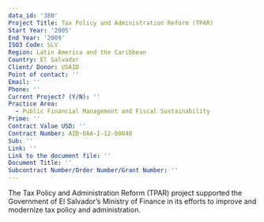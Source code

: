 ```yaml
---
data_id: '380'
Project Title: Tax Policy and Administration Reform (TPAR)
Start Year: '2005'
End Year: '2009'
ISO3 Code: SLV
Region: Latin America and the Caribbean
Country: El Salvador
Client/ Donor: USAID
Point of contact: ''
Email: ''
Phone: ''
Current Project? (Y/N): ''
Practice Area:
  - Public Financial Management and Fiscal Sustainability
Prime: ''
Contract Value USD: ''
Contract Number: AID-OAA-I-12-00040
Sub: ''
Link: ''
Link to the document file: ''
Document Title: ''
Subcontract Number/Order Number/Grant Number: ''
---
```

The Tax Policy and Administration Reform (TPAR) project supported the Government of El Salvador’s Ministry of Finance in its efforts to improve and modernize tax policy and administration.